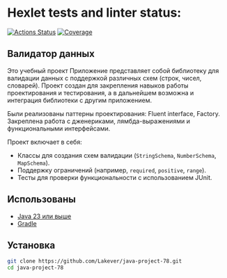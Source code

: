 

# Hexlet tests and linter status:
[![Actions Status](https://github.com/Lakever/java-project-78/actions/workflows/hexlet-check.yml/badge.svg)](https://github.com/Lakever/java-project-78/actions)
[![Coverage](https://sonarcloud.io/api/project_badges/measure?project=Lakever_java-project-78&metric=coverage)](https://sonarcloud.io/summary/new_code?id=Lakever_java-project-78)

## Валидатор данных
Это учебный проект Приложение представляет собой библиотеку для валидации данных с поддержкой различных схем (строк, чисел, словарей). 
Проект создан для закрепления навыков работы проектирования и тестирования, а в дальнейшем возможна и интеграция библиотеки с другим приложением.

Были реализованы паттерны проектирования: Fluent interface, Factory.
Закреплена работа с дженериками, лямбда-выражениями и функциональными интерфейсами.

Проект включает в себя:
- Классы для создания схем валидации (`StringSchema`, `NumberSchema`, `MapSchema`).
- Поддержку ограничений (например, `required`, `positive`, `range`).
- Тесты для проверки функциональности с использованием JUnit.

## Использованы
- [Java 23 или выше](https://adoptopenjdk.net/)
- [Gradle](https://gradle.org/install/)

## Установка
```bash
git clone https://github.com/Lakever/java-project-78.git
cd java-project-78
```